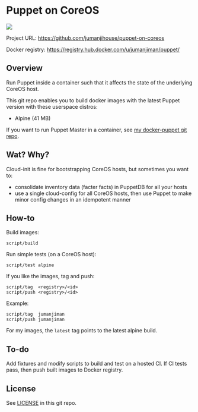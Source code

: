 Puppet on CoreOS
================

[![](https://badge.imagelayers.io/jumanjiman/puppet.svg)](https://imagelayers.io/?images=jumanjiman/puppet:latest 'image size and layers')

Project URL: https://github.com/jumanjihouse/puppet-on-coreos

Docker registry: https://registry.hub.docker.com/u/jumanjiman/puppet/


Overview
--------

Run Puppet inside a container such that it affects the state
of the underlying CoreOS host.

This git repo enables you to build docker images with the latest Puppet version
with these userspace distros:

* Alpine (41 MB)

If you want to run Puppet Master in a container, see
[my docker-puppet git repo](https://github.com/jumanjiman/docker-puppet).


Wat? Why?
---------

Cloud-init is fine for bootstrapping CoreOS hosts, but sometimes you want to:

* consolidate inventory data (facter facts) in PuppetDB for all your hosts
* use a single cloud-config for all CoreOS hosts, then
  use Puppet to make minor config changes in an idempotent manner


How-to
------

Build images:

    script/build

Run simple tests (on a CoreOS host):

    script/test alpine

If you like the images, tag and push:

    script/tag  <registry>/<id>
    script/push <registry>/<id>

Example:

    script/tag  jumanjiman
    script/push jumanjiman

For my images, the `latest` tag points to the latest alpine build.


To-do
-----

Add fixtures and modify scripts to build and test on a hosted CI.
If CI tests pass, then push built images to Docker registry.


License
-------

See [LICENSE](LICENSE) in this git repo.
